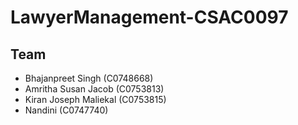 # LawyerManagement-CSAC0097

## Team
* Bhajanpreet Singh (C0748668)
* Amritha Susan Jacob (C0753813)
* Kiran Joseph Maliekal (C0753815)
* Nandini (C0747740)
